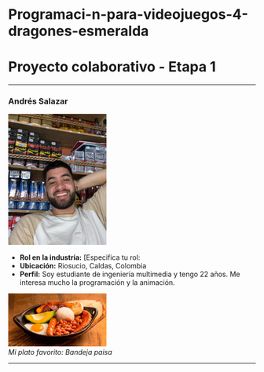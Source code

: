 # Programaci-n-para-videojuegos-4-dragones-esmeralda
<h1>Proyecto colaborativo - Etapa 1</h1>

<hr>

<h3>Andrés Salazar</h3>
<img src="AndresSalazar/IMG-20240104-WA0010.jpg" width="200"/>

<ul>
    <li><strong>Rol en la industria:</strong> [Especifica tu rol: </li>
    <li><strong>Ubicación:</strong> Riosucio, Caldas, Colombia</li>
    <li><strong>Perfil:</strong> Soy estudiante de ingeniería multimedia y tengo 22 años. Me interesa mucho la programación y la animación.</li>
</ul>

<img src="AndresSalazar/bandeja-paisa-1616-1.gif" width="200"/>
<br>
<em>Mi plato favorito: Bandeja paisa</em>

<hr>
